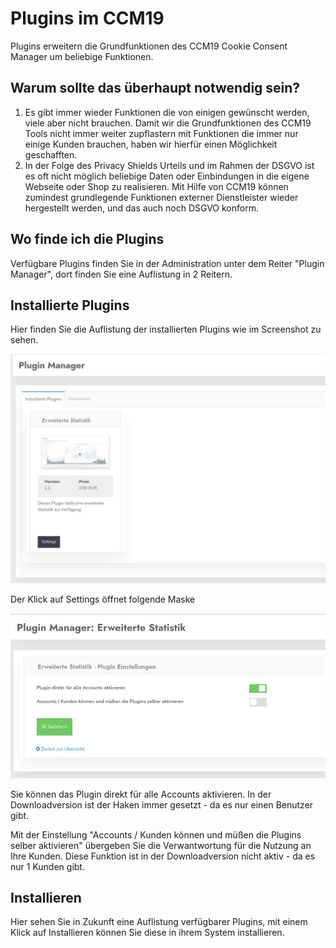 # Plugins im CCM19

Plugins erweitern die Grundfunktionen des CCM19 Cookie Consent Manager um beliebige Funktionen. 

## Warum sollte das überhaupt notwendig sein? 

1. Es gibt immer wieder Funktionen die von einigen gewünscht werden, viele aber nicht brauchen. Damit wir die Grundfunktionen des CCM19 Tools nicht immer weiter zupflastern mit Funktionen die immer nur einige Kunden brauchen, haben wir hierfür einen Möglichkeit geschafften.
2. In der Folge des Privacy Shields Urteils und im Rahmen der DSGVO ist es oft nicht möglich beliebige Daten oder Einbindungen in die eigene Webseite oder Shop zu realisieren. Mit Hilfe von CCM19 können zumindest grundlegende Funktionen externer Dienstleister wieder hergestellt werden, und das auch noch DSGVO konform.

## Wo finde ich die Plugins

Verfügbare Plugins finden Sie in der Administration unter dem Reiter "Plugin Manager", dort finden Sie eine Auflistung in 2 Reitern. 



## Installierte Plugins

Hier finden Sie die Auflistung der installierten Plugins wie im Screenshot zu sehen.

![screenshot-1615194415065-065](../assets/screenshot-1615194415065-065.jpg)

Der Klick auf Settings öffnet folgende Maske

![screenshot-1615194545673-673](../assets/screenshot-1615194545673-673.jpg)

Sie können das Plugin direkt für alle Accounts aktivieren. In der Downloadversion ist der Haken immer gesetzt - da es nur einen Benutzer gibt.

Mit der Einstellung "Accounts / Kunden können und müßen die Plugins selber aktivieren" übergeben Sie die Verwantwortung für die Nutzung an Ihre Kunden. Diese Funktion ist in der Downloadversion nicht aktiv - da es nur 1 Kunden gibt.

## Installieren

Hier sehen Sie in Zukunft eine Auflistung verfügbarer Plugins, mit einem Klick auf Installieren können Sie diese in ihrem System installieren.



